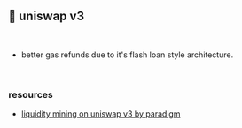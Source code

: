 ## 🍣 uniswap v3

<br>

* better gas refunds due to it's flash loan style architecture.


<br>

### resources

* [liquidity mining on uniswap v3 by paradigm](https://www.paradigm.xyz/2021/05/liquidity-mining-on-uniswap-v3)
